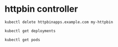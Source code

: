 # httpbin controller

```bash
kubectl delete httpbinapps.example.com my-httpbin

kubectl get deployments

kubectl get pods

```
